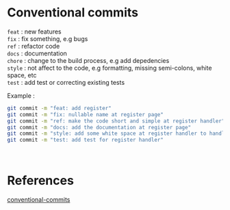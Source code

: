 # **Conventional commits**

`feat` : new features<br>
`fix` : fix something, e.g bugs<br>
`ref` : refactor code<br>
`docs` : documentation<br>
`chore` : change to the build process, e.g add depedencies<br>
`style` : not affect to the code, e.g formatting, missing semi-colons, white space, etc<br>
`test` : add test or correcting existing tests<br>

Example :

```bash
git commit -m "feat: add register"
git commit -m "fix: nullable name at register page"
git commit -m "ref: make the code short and simple at register handler"
git commit -m "docs: add the documentation at register page"
git commit -m "style: add some white space at register handler to handle the confusion"
git commit -m "test: add test for register handler"
```

<br>

# **References**

[conventional-commits](https://gist.github.com/Zekfad/f51cb06ac76e2457f11c80ed705c95a3)
